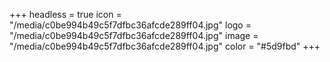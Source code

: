 +++
headless = true
icon = "/media/c0be994b49c5f7dfbc36afcde289ff04.jpg"
logo = "/media/c0be994b49c5f7dfbc36afcde289ff04.jpg"
image = "/media/c0be994b49c5f7dfbc36afcde289ff04.jpg"
color = "#5d9fbd"
+++
